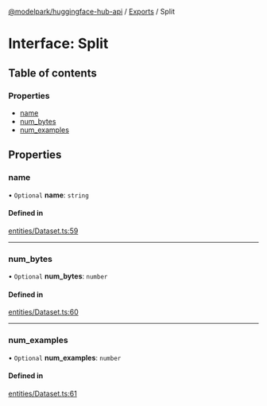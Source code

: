 [@modelpark/huggingface-hub-api](../README.md) / [Exports](../modules.md) / Split

# Interface: Split

## Table of contents

### Properties

- [name](Split.md#name)
- [num\_bytes](Split.md#num_bytes)
- [num\_examples](Split.md#num_examples)

## Properties

### name

• `Optional` **name**: `string`

#### Defined in

[entities/Dataset.ts:59](https://github.com/model-park/huggingface-hub-api/blob/ddc4144/src/entities/Dataset.ts#L59)

___

### num\_bytes

• `Optional` **num\_bytes**: `number`

#### Defined in

[entities/Dataset.ts:60](https://github.com/model-park/huggingface-hub-api/blob/ddc4144/src/entities/Dataset.ts#L60)

___

### num\_examples

• `Optional` **num\_examples**: `number`

#### Defined in

[entities/Dataset.ts:61](https://github.com/model-park/huggingface-hub-api/blob/ddc4144/src/entities/Dataset.ts#L61)
